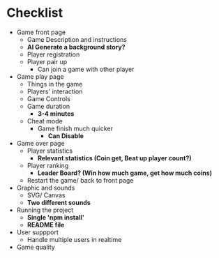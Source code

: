 # Checklist
- Game front page
	- Game Description and instructions
     - **AI Generate a background story?**
	- Player registration
	- Player pair up
		- Can join a game with other player
- Game play page
	- Things in the game
	- Players' interaction
	- Game Controls
	- Game duration
		- **3-4 minutes**
	- Cheat mode
		- Game finish much quicker
    		- **Can Disable**
- Game over page
	- Player statistics
		- **Relevant statistics (Coin get, Beat up player count?)**
	- Player ranking
		- **Leader Board? (Win how much game, get how much coins)**
	- Restart the game/ back to front page
- Graphic and sounds
	- SVG/ Canvas
	- **Two different sounds**
- Running the project
	- **Single 'npm install'**
	- **README file**
- User suppport
	- Handle multiple users in realtime
- Game quality
